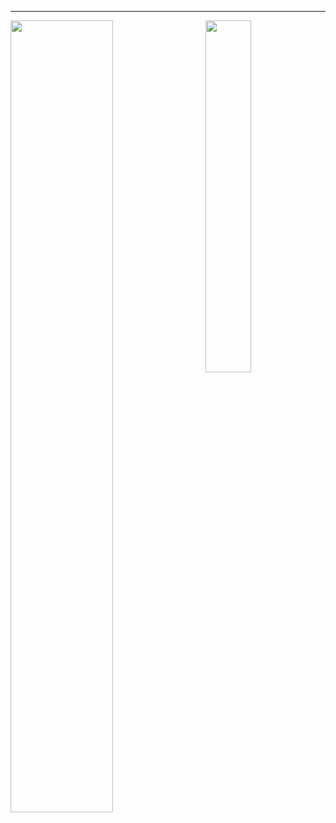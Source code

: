 <hr>

<img align="left" width="57%" src="https://github-readme-stats.vercel.app/api?username=joshniemela&disable_animations=true&count_private=true&show_icons=true&include_all_commits=true&&hide_border=true&hide_title=true&icon_color=402f65&title_color=402f65&bg_color=00000000&cache_seconds=30"> <img align="right" width="38%" src="https://github-readme-stats.vercel.app/api/top-langs/?username=joshniemela&hide=jupyter%20notebook,shell&hide_border=true&hide_title=true&text_color=434d58&bg_color=00000000&langs_count=10&layout=compact&cache_seconds=60">
